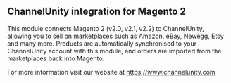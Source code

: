 ChannelUnity integration for Magento 2
----
This module connects Magento 2 (v2.0, v2.1, v2.2) to ChannelUnity, allowing you to sell
on marketplaces such as Amazon, eBay, Newegg, Etsy and many more.
Products are automatically synchronised to your ChannelUnity account with this module,
and orders are imported from the marketplaces back into Magento.

For more information visit our website at https://www.channelunity.com



